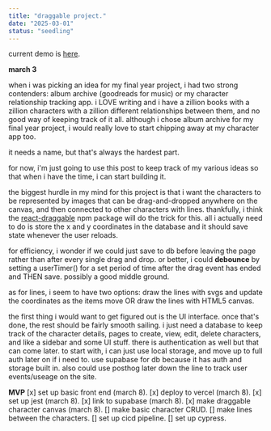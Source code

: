 ```yaml
---
title: "draggable project."
date: "2025-03-01"
status: "seedling"
---
```


current demo is [here](https://characterapp-psi.vercel.app/).

**march 3**

when i was picking an idea for my final year project, i had two strong contenders: album archive (goodreads for music) or my character relationship tracking app. i LOVE writing and i have a zillion books with a zillion characters with a zillion different relationships between them, and no good way of keeping track of it all. although i chose album archive for my final year project, i would really love to start chipping away at my character app too.

it needs a name, but that's always the hardest part.

for now, i'm just going to use this post to keep track of my various ideas so that when i have the time, i can start building it.

the biggest hurdle in my mind for this project is that i want the characters to be represented by images that can be drag-and-dropped anywhere on the canvas, and then connected to other characters with lines. thankfully, i think the [react-draggable](https://www.npmjs.com/package/react-draggable) npm package will do the trick for this. all i actually need to do is store the x and y coordinates in the database and it should save state whenever the user reloads.

for efficiency, i wonder if we could just save to db before leaving the page rather than after every single drag and drop. or better, i could **debounce** by setting a userTimer() for a set period of time after the drag event has ended and THEN save. possibly a good middle ground.

as for lines, i seem to have two options: draw the lines with svgs and update the coordinates as the items move OR draw the lines with HTML5 canvas.

the first thing i would want to get figured out is the UI interface. once that's done, the rest should be fairly smooth sailing. i just need a database to keep track of the character details, pages to create, view, edit, delete characters, and like a sidebar and some UI stuff. there is authentication as well but that can come later. to start with, i can just use local storage, and move up to full auth later on if i need to. use supabase for db because it has auth and storage built in. also could use posthog later down the line to track user events/useage on the site.

**MVP**
[x] set up basic front end (march 8).
[x] deploy to vercel (march 8).
[x] set up jest (march 8).
[x] link to supabase (march 8).
[x] make draggable character canvas (march 8).
[] make basic character CRUD.
[] make lines between the characters.
[] set up cicd pipeline.
[] set up cypress.